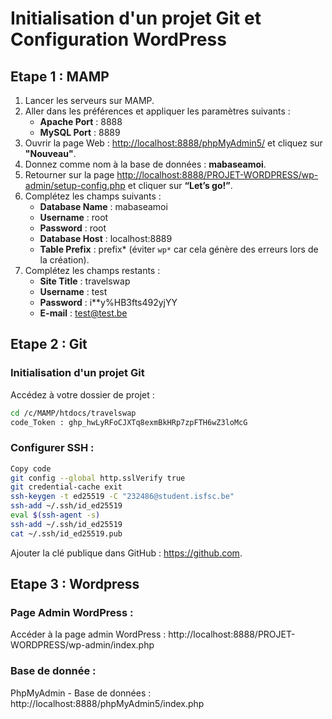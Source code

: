 # Initialisation d'un projet Git et Configuration WordPress

## Etape 1 : MAMP

1. Lancer les serveurs sur MAMP.
2. Aller dans les préférences et appliquer les paramètres suivants :
   - **Apache Port** : 8888
   - **MySQL Port** : 8889
3. Ouvrir la page Web : [http://localhost:8888/phpMyAdmin5/](http://localhost:8888/phpMyAdmin5/) et cliquez sur **"Nouveau"**.
4. Donnez comme nom à la base de données : **mabaseamoi**.
5. Retourner sur la page [http://localhost:8888/PROJET-WORDPRESS/wp-admin/setup-config.php](http://localhost:8888/PROJET-WORDPRESS/wp-admin/setup-config.php) et cliquer sur **“Let’s go!”**.
6. Complétez les champs suivants :
   - **Database Name** : mabaseamoi
   - **Username** : root
   - **Password** : root
   - **Database Host** : localhost:8889
   - **Table Prefix** : prefix* (éviter `wp*` car cela génère des erreurs lors de la création).
7. Complétez les champs restants :
   - **Site Title** : travelswap
   - **Username** : test
   - **Password** : i\*\*y%HB3fts492yjYY
   - **E-mail** : test@test.be

## Etape 2 : Git

### Initialisation d'un projet Git

Accédez à votre dossier de projet :

```bash
cd /c/MAMP/htdocs/travelswap
code_Token : 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
```

### Configurer SSH :

```bash
Copy code
git config --global http.sslVerify true
git credential-cache exit
ssh-keygen -t ed25519 -C "232486@student.isfsc.be"
ssh-add ~/.ssh/id_ed25519
eval $(ssh-agent -s)
ssh-add ~/.ssh/id_ed25519
cat ~/.ssh/id_ed25519.pub
```

Ajouter la clé publique dans GitHub : https://github.com.

## Etape 3 : Wordpress

### Page Admin WordPress :

Accéder à la page admin WordPress : http://localhost:8888/PROJET-WORDPRESS/wp-admin/index.php

### Base de donnée :

PhpMyAdmin - Base de données : http://localhost:8888/phpMyAdmin5/index.php
